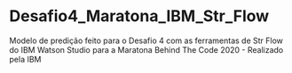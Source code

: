 # Desafio4_Maratona_IBM_Str_Flow
Modelo de predição feito para o Desafio 4 com as ferramentas de Str Flow do IBM Watson Studio para a Maratona Behind The Code 2020 - Realizado pela IBM
